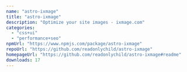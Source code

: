 ```yaml
---
name: "astro-ixmage"
title: "astro-ixmage"
description: "Optimize your site images - ixmage.com"
categories:
  - "css+ui"
  - "performance+seo"
npmUrl: "https://www.npmjs.com/package/astro-ixmage"
repoUrl: "https://github.com/readonlychild/astro-ixmage"
homepageUrl: "https://github.com/readonlychild/astro-ixmage#readme"
downloads: 17
---
```

